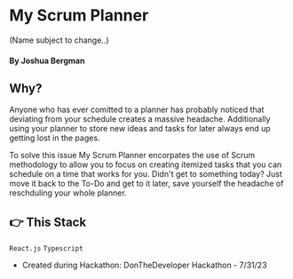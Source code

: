# My Scrum Planner

(Name subject to change..)

#### By Joshua Bergman

## Why?

Anyone who has ever comitted to a planner has probably noticed that deviating from your schedule creates a massive headache. Additionally using your planner to store new ideas and tasks for later always end up getting lost in the pages.

To solve this issue My Scrum Planner encorpates the use of Scrum methodology to allow you to focus on creating itemized tasks that you can schedule on a time that works for you. Didn't get to something today? Just move it back to the To-Do and get to it later, save yourself the headache of reschduling your whole planner.

## 👉 This Stack

`React.js` `Typescript`

- Created during Hackathon: DonTheDeveloper Hackathon - 7/31/23
